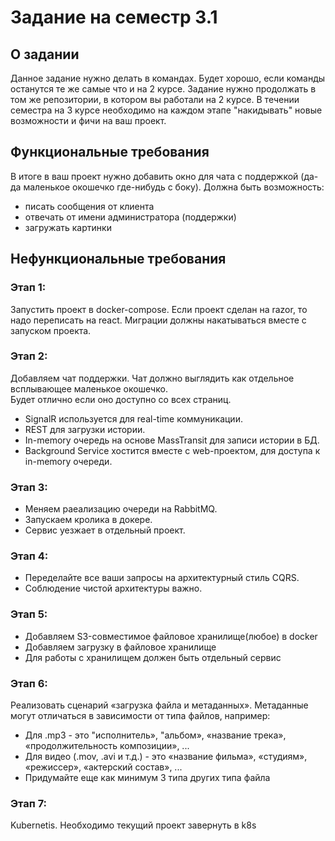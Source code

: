 # Задание на семестр 3.1

## О задании
Данное задание нужно делать в командах. 
Будет хорошо, если команды останутся те же самые что и на 2 курсе. 
Задание нужно продолжать в том же репозитории, в котором вы работали на 2 курсе.
В течении семестра на 3 курсе необходимо на каждом этапе "накидывать" новые возможности и фичи на ваш проект. 

## Функциональные требования
В итоге в ваш проект нужно добавить окно для чата с поддержкой (да-да маленькое окошечко где-нибудь с боку). 
Должна быть возможность:
- писать сообщения от клиента
- отвечать от имени администратора (поддержки)
- загружать картинки

## Нефункциональные требования
### Этап 1:
Запустить проект в docker-compose. 
Если проект сделан на razor, то надо переписать на react.
Миграции должны накатываться вместе с запуском проекта.

### Этап 2:
Добавляем чат поддержки. Чат должно выглядить как отдельное всплывающее маленькое окошечко.  
Будет отлично если оно доступно со всех страниц. 
- SignalR используется для real-time коммуникации.
- REST для загрузки истории.
- In-memory очередь на основе MassTransit для записи истории в БД.
- Background Service хостится вместе с web-проектом, для доступа к in-memory очереди.

### Этап 3:
- Меняем раеализацию очереди на RabbitMQ.
- Запускаем кролика в докере.
- Сервис уезжает в отдельный проект.

### Этап 4:
- Переделайте все ваши запросы на архитектурный стиль CQRS. 
- Соблюдение чистой архитектуры важно.

### Этап 5:
- Добавляем S3-совместимое файловое хранилище(любое) в docker
- Добавляем загрузку в файловое хранилище
- Для работы с хранилищем должен быть отдельный сервис

### Этап 6:
Реализовать сценарий «загрузка файла и метаданных». Метаданные могут отличаться в зависимости от типа файлов, например:
- Для .mp3 - это "исполнитель», "альбом», «название трека», «продолжительность композиции», ...
- Для видео (.mov, .avi и т.д.) - это «название фильма», «студиям», «режиссер», «актерский состав», ...
- Придумайте еще как минимум 3 типа других типа файла

### Этап 7:
Kubernetis. Необходимо текущий проект завернуть в k8s 

